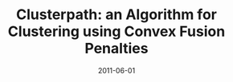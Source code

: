 ---
title: "Clusterpath: an Algorithm for Clustering using Convex Fusion Penalties"
collection: publications
permalink: /publications/2011-06-01-Clusterpath-an-Algorithm-for-Clustering-using-Convex-Fusion-Penalties
date: 2011-06-01
paperurl: 'https://icml.cc/2011/papers/419_icmlpaper.pdf'
code: 'https://clusterpath.r-forge.r-project.org/'
citation: 'T.&nbsp;D. Hocking, J.-P. Vert, F.&nbsp;R. Bach, &amp; A.&nbsp;Joulin.
Clusterpath: an algorithm for clustering using convex fusion penalties.
In L.&nbsp;Getoor, &amp; T.&nbsp;Scheffer (Eds), <em>Proceedings of the 28th International Conference on Machine Learning (ICML 2011)</em>, 745–752. ACM, 2011.'
---